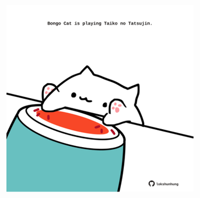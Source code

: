 <!-- built at 19/06/2025, 16:00:41 UTC -->
<p align="center">
  <img width="500" height="500" src="./ReadmeImage.svg">
</p>
